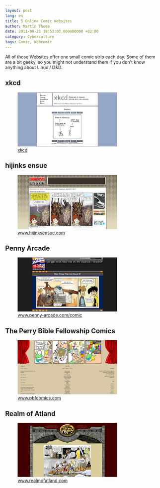 ```yaml
---
layout: post
lang: en
title: 5 Online Comic Websites
author: Martin Thoma
date: 2011-09-21 19:53:03.000000000 +02:00
category: Cyberculture
tags: Comic, Webcomic
---
```

All of those Websites offer one small comic strip each day. Some of them are a bit geeky, so you might not understand them if you don't know anything about Linux / D&amp;D.
<h2>xkcd</h2>
<figure class="aligncenter">
            <a href="../images/2011/09/xkcd.png"><img src="../images/2011/09/xkcd.png" alt="xkcd" style="max-width:320px;max-height:174px;" class="size-medium"/></a>
            <figcaption class="text-center"><a href='http://xkcd.com/'>xkcd</a></figcaption>
        </figure>

<h2>hijinks ensue</h2>
<figure class="aligncenter">
            <a href="../images/2011/09/hijinksensue.png"><img src="../images/2011/09/hijinksensue.png" alt="hijinks ensue" style="max-width:320px;max-height:174px;" class="size-medium"/></a>
            <figcaption class="text-center"><a href='http://hijinksensue.com/2011/01/11/failed-enterprises/' rel='nofollow'>www.hijinksensue.com</a></figcaption>
        </figure>

<h2>Penny Arcade</h2>
<figure class="aligncenter">
            <a href="../images/2011/09/penny-arcade.png"><img src="../images/2011/09/penny-arcade.png" alt="Penny Arcade" style="max-width:320px;max-height:174px;" class="size-medium"/></a>
            <figcaption class="text-center"><a href='http://www.penny-arcade.com/comic/2010/10/13/' rel='nofollow'>www.penny-arcade.com/comic</a></figcaption>
        </figure>

<h2>The Perry Bible Fellowship Comics</h2>
<figure class="aligncenter">
            <a href="../images/2011/09/pbfcomics.png"><img src="../images/2011/09/pbfcomics.png" alt="The Perry Bible Fellowship Comics" style="max-width:320px;max-height:174px;" class="size-medium"/></a>
            <figcaption class="text-center"><a href='http://www.pbfcomics.com/' rel='nofollow'>www.pbfcomics.com</a></figcaption>
        </figure>

<h2>Realm of Atland</h2>
<figure class="aligncenter">
            <a href="../images/2011/09/realm-of-atland.png"><img src="../images/2011/09/realm-of-atland.png" alt="Realm of Atland" style="max-width:320px;max-height:174px;" class="size-medium"/></a>
            <figcaption class="text-center"><a href='http://www.realmofatland.com/?p=235' rel='nofollow'>www.realmofatland.com</a></figcaption>
        </figure>
